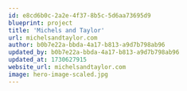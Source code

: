 ```yaml
---
id: e8cd6b0c-2a2e-4f37-8b5c-5d6aa73695d9
blueprint: project
title: 'Michels and Taylor'
url: michelsandtaylor.com
author: b0b7e22a-bbda-4a17-b813-a9d7b798ab96
updated_by: b0b7e22a-bbda-4a17-b813-a9d7b798ab96
updated_at: 1730627915
website_url: michelsandtaylor.com
image: hero-image-scaled.jpg
---
```

